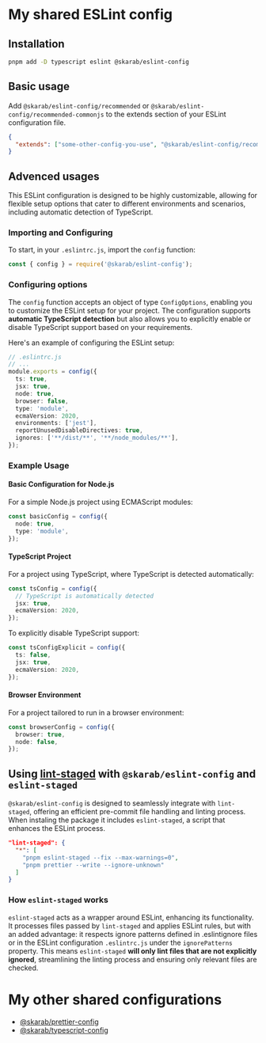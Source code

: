 # My shared ESLint config

## Installation

```bash
pnpm add -D typescript eslint @skarab/eslint-config
```

## Basic usage

Add `@skarab/eslint-config/recommended` or `@skarab/eslint-config/recommended-commonjs` to the extends section of your ESLint configuration file.

```json
{
  "extends": ["some-other-config-you-use", "@skarab/eslint-config/recommended"]
}
```

## Advenced usages

This ESLint configuration is designed to be highly customizable, allowing for flexible setup options that cater to different environments and scenarios, including automatic detection of TypeScript.

### Importing and Configuring

To start, in your `.eslintrc.js`, import the `config` function:

```ts
const { config } = require('@skarab/eslint-config');
```

### Configuring options

The `config` function accepts an object of type `ConfigOptions`, enabling you to customize the ESLint setup for your project. The configuration supports **automatic TypeScript detection** but also allows you to explicitly enable or disable TypeScript support based on your requirements.

Here's an example of configuring the ESLint setup:

```ts
// .eslintrc.js
// ...
module.exports = config({
  ts: true,
  jsx: true,
  node: true,
  browser: false,
  type: 'module',
  ecmaVersion: 2020,
  environments: ['jest'],
  reportUnusedDisableDirectives: true,
  ignores: ['**/dist/**', '**/node_modules/**'],
});
```

### Example Usage

#### Basic Configuration for Node.js

For a simple Node.js project using ECMAScript modules:

```ts
const basicConfig = config({
  node: true,
  type: 'module',
});
```

#### TypeScript Project

For a project using TypeScript, where TypeScript is detected automatically:

```ts
const tsConfig = config({
  // TypeScript is automatically detected
  jsx: true,
  ecmaVersion: 2020,
});
```

To explicitly disable TypeScript support:

```ts
const tsConfigExplicit = config({
  ts: false,
  jsx: true,
  ecmaVersion: 2020,
});
```

#### Browser Environment

For a project tailored to run in a browser environment:

```ts
const browserConfig = config({
  browser: true,
  node: false,
});
```

## Using [lint-staged](https://github.com/lint-staged/lint-staged) with `@skarab/eslint-config` and `eslint-staged`

`@skarab/eslint-config` is designed to seamlessly integrate with `lint-staged`, offering an efficient pre-commit file handling and linting process. When instaling the package it includes `eslint-staged`, a script that enhances the ESLint process.

```json
"lint-staged": {
  "*": [
    "pnpm eslint-staged --fix --max-warnings=0",
    "pnpm prettier --write --ignore-unknown"
  ]
}
```

### How `eslint-staged` works

`eslint-staged` acts as a wrapper around ESLint, enhancing its functionality. It processes files passed by `lint-staged` and applies ESLint rules, but with an added advantage: it respects ignore patterns defined in .eslintignore files or in the ESLint configuration `.eslintrc.js` under the `ignorePatterns` property. This means `eslint-staged` **will only lint files that are not explicitly ignored**, streamlining the linting process and ensuring only relevant files are checked.

# My other shared configurations

- [@skarab/prettier-config](https://github.com/skarab42/prettier-config)
- [@skarab/typescript-config](https://github.com/skarab42/typescript-config)
